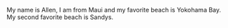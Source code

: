 My name is Allen, I am from Maui and my favorite beach is Yokohama Bay. My second favorite beach is Sandys. 
